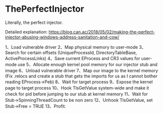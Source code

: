 # ThePerfectInjector
Literally, the perfect injector.

Detailed explanation: https://blog.can.ac/2018/05/02/making-the-perfect-injector-abusing-windows-address-sanitation-and-cow/

1、Load vulnerable driver
2、Map physical memory to user-mode
3、Search for certain offsets (UniqueProcessId, DirectoryTableBase, ActiveProcessLinks)
4、Save current EProcess and CR3 values for user-mode use
5、Allocate enough kernel pool memory for our injector stub and image
6、Unload vulnerable driver
7、Map our image to the kernel memory (Fix .relocs and create a stub that gets the imports for us as I cannot bother reading EProcess->Peb)
8、Wait for target process
9、Expose the kernel page to target process
10、Hook TlsGetValue system-wide and make it check for pid before jumping to our stub at kernel memory
11、Wait for Stub->SpinningThreadCount to be non zero
12、Unhook TlsGetValue, set Stub->Free = TRUE
13、Profit.
